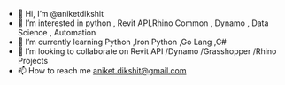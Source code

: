 - 👋 Hi, I’m @aniketdikshit
- 👀 I’m interested in python , Revit API,Rhino Common , Dynamo , Data Science , Automation
- 🌱 I’m currently learning Python ,Iron Python ,Go Lang ,C#
- 💞️ I’m looking to collaborate on Revit API /Dynamo /Grasshopper /Rhino Projects
- 📫 How to reach me aniket.dikshit@gmail.com

<!---
aniketdikshit/aniketdikshit is a ✨ special ✨ repository because its `README.md` (this file) appears on your GitHub profile.
You can click the Preview link to take a look at your changes.
--->
